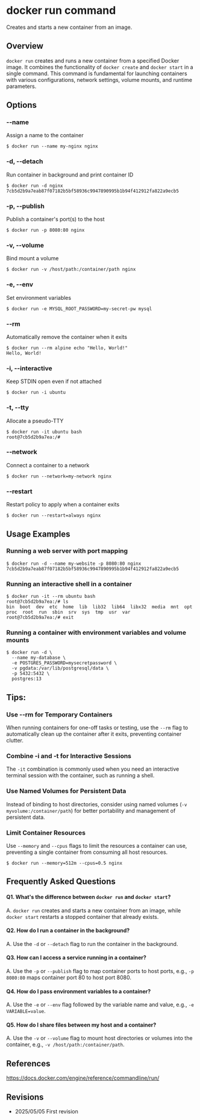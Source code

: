 # docker run command

Creates and starts a new container from an image.

## Overview

`docker run` creates and runs a new container from a specified Docker image. It combines the functionality of `docker create` and `docker start` in a single command. This command is fundamental for launching containers with various configurations, network settings, volume mounts, and runtime parameters.

## Options

### **--name**

Assign a name to the container

```console
$ docker run --name my-nginx nginx
```

### **-d, --detach**

Run container in background and print container ID

```console
$ docker run -d nginx
7cb5d2b9a7eab87f07182b5bf58936c9947890995b1b94f412912fa822a9ecb5
```

### **-p, --publish**

Publish a container's port(s) to the host

```console
$ docker run -p 8080:80 nginx
```

### **-v, --volume**

Bind mount a volume

```console
$ docker run -v /host/path:/container/path nginx
```

### **-e, --env**

Set environment variables

```console
$ docker run -e MYSQL_ROOT_PASSWORD=my-secret-pw mysql
```

### **--rm**

Automatically remove the container when it exits

```console
$ docker run --rm alpine echo "Hello, World!"
Hello, World!
```

### **-i, --interactive**

Keep STDIN open even if not attached

```console
$ docker run -i ubuntu
```

### **-t, --tty**

Allocate a pseudo-TTY

```console
$ docker run -it ubuntu bash
root@7cb5d2b9a7ea:/#
```

### **--network**

Connect a container to a network

```console
$ docker run --network=my-network nginx
```

### **--restart**

Restart policy to apply when a container exits

```console
$ docker run --restart=always nginx
```

## Usage Examples

### Running a web server with port mapping

```console
$ docker run -d --name my-website -p 8080:80 nginx
7cb5d2b9a7eab87f07182b5bf58936c9947890995b1b94f412912fa822a9ecb5
```

### Running an interactive shell in a container

```console
$ docker run -it --rm ubuntu bash
root@7cb5d2b9a7ea:/# ls
bin  boot  dev  etc  home  lib  lib32  lib64  libx32  media  mnt  opt  proc  root  run  sbin  srv  sys  tmp  usr  var
root@7cb5d2b9a7ea:/# exit
```

### Running a container with environment variables and volume mounts

```console
$ docker run -d \
  --name my-database \
  -e POSTGRES_PASSWORD=mysecretpassword \
  -v pgdata:/var/lib/postgresql/data \
  -p 5432:5432 \
  postgres:13
```

## Tips:

### Use --rm for Temporary Containers

When running containers for one-off tasks or testing, use the `--rm` flag to automatically clean up the container after it exits, preventing container clutter.

### Combine -i and -t for Interactive Sessions

The `-it` combination is commonly used when you need an interactive terminal session with the container, such as running a shell.

### Use Named Volumes for Persistent Data

Instead of binding to host directories, consider using named volumes (`-v myvolume:/container/path`) for better portability and management of persistent data.

### Limit Container Resources

Use `--memory` and `--cpus` flags to limit the resources a container can use, preventing a single container from consuming all host resources.

```console
$ docker run --memory=512m --cpus=0.5 nginx
```

## Frequently Asked Questions

#### Q1. What's the difference between `docker run` and `docker start`?
A. `docker run` creates and starts a new container from an image, while `docker start` restarts a stopped container that already exists.

#### Q2. How do I run a container in the background?
A. Use the `-d` or `--detach` flag to run the container in the background.

#### Q3. How can I access a service running in a container?
A. Use the `-p` or `--publish` flag to map container ports to host ports, e.g., `-p 8080:80` maps container port 80 to host port 8080.

#### Q4. How do I pass environment variables to a container?
A. Use the `-e` or `--env` flag followed by the variable name and value, e.g., `-e VARIABLE=value`.

#### Q5. How do I share files between my host and a container?
A. Use the `-v` or `--volume` flag to mount host directories or volumes into the container, e.g., `-v /host/path:/container/path`.

## References

https://docs.docker.com/engine/reference/commandline/run/

## Revisions

- 2025/05/05 First revision